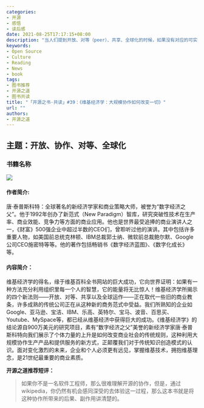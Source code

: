 ```yaml
---
categories:
- 开源
- 感悟
- 读后感
date: 2021-08-25T17:17:15+08:00
description: "当人们提到开放、对等（peer）、共享、全球化的时候，如果没有对应的可实践的事物，如Linux、Apache、Python、Wikipedia、Kubernetes的话，是无法准确理解这四个词汇的意思的，但是如果有人通过书籍整理并专门讲解的话，就另当别论了。"
keywords:
- Open Source
- Culture
- Reading
- News
- book
tags:
- 图书推荐
- 开源之道
- 图书共读
title: "「开源之书·共读」#39：《维基经济学：大规模协作如何改变一切》"
url: ""
authors:
- 开源之道
---
```


## 主题：开放、协作、对等、全球化

### 书籍名称

![](./images/wikinomics.jpg)

#### 作者简介:

唐·泰普斯科特：全球著名的新经济学家和商业策略大师，被誉为“数字经济之父”。他于1992年创办了新范式（New Paradigm）智库，研究突破性技术在生产率、商业效能、竞争力等方面的商业应用。他也是世界最受追捧的商业演讲人之一，《财富》500强企业中超过半数的CEO们，曾聆听过他的演讲。其中包括许多重要人物，如美国前总统克林顿、IBM总裁郭士纳、微软前总裁鲍尔默、Google公司CEO施密特等等。他的著作包括畅销书《数字经济蓝图》、《数字化成长》等。

#### 内容简介：

维基经济学的得名，缘于维基百科全书网站的巨大成功，它向世界证明：如果有一种方法充分利用组织里每一个人的智慧，它的能量将无比惊人！维基经济学所揭示的四个新法则——开放、对等、共享以及全球运作——正在取代一些旧的商业教条，许多成熟的传统公司正在从这种新的商务范式中受益。我们所熟知的企业如Google、亚马逊、宝洁、IBM、乐高、英特尔、宝马、波音、百思买、Youtube、MySpace等，都已经从维基经济中获得巨大的成功。《维基经济学》的结论源自900万美元的研究项目，素有“数字经济之父”美誉的新经济学家唐·泰普斯科特向我们展示了个体力量的上升是如何改变商业社会的传统规则，这种利用大规模协作生产产品和提供服务的新方式，正颠覆我们对于传统知识创造模式的认识。面对变化激烈的未来，企业和个人必须更有远见，掌握维基技术，拥抱维基理念，是21世纪最重要的商业素质。

**开源之道推荐短评：**

> 如果你不是一名软件工程师，那么很难理解开源的协作，但是，通过wikipedia，你仍然有机会感同深受的去体验这一过程，那么这本书就是将这种协作所带来的后果、副作用讲清楚的。
